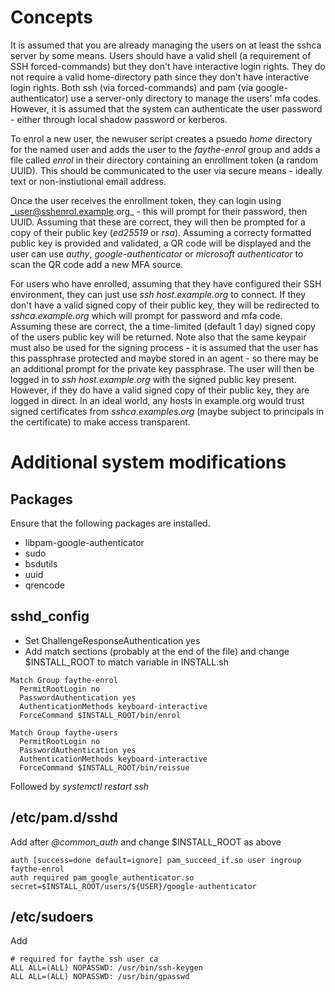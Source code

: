 # Concepts

It is assumed that you are already managing the users on at least the sshca server by some means. Users should have a valid shell (a requirement of SSH forced-commands) but they don't have interactive login rights. They do not require a valid home-directory path since they don't have interactive login rights. Both ssh (via forced-commands) and pam (via google-authenticator) use a server-only directory to manage the users' mfa codes. However, it is assumed that the system can authenticate the user password - either through local shadow password or kerberos.

To enrol a new user, the newuser script creates a psuedo _home_ directory for the named user and adds the user to the _faythe-enrol_ group and adds a file called _enrol_ in their directory containing an enrollment token (a random UUID). This should be communicated to the user via secure means - ideally text or non-instiutional email address.

Once the user receives the enrollment token, they can login using _user@sshenrol.example.org_ - this will prompt for their password, then UUID. Assuming that these are correct, they will then be prompted for a copy of their public key (_ed25519_ or _rsa_). Assuming a correcty formatted public key is provided and validated, a QR code will be displayed and the user can use _authy_, _google-authenticator_ or _microsoft authenticator_ to scan the QR code add a new MFA source. 

For users who have enrolled, assuming that they have configured their SSH environment, they can just use _ssh host.example.org_ to connect. If they don't have a valid signed copy of their public key, they will be redirected to _sshca.example.org_ which will prompt for password and mfa code. Assuming these are correct, the a time-limited (default 1 day) signed copy of the users public key will be returned. Note also that the same keypair must also be used for the signing process - it is assumed that the user has this passphrase protected and maybe stored in an agent - so there may be an additional prompt for the private key passphrase. The user will then be logged in to _ssh host.example.org_ with the signed public key present. However, if they do have a valid signed copy of their public key, they are logged in direct. In an ideal world, any hosts in example.org would trust signed certificates from _sshca.examples.org_ (maybe subject to principals in the certificate) to make access transparent.

# Additional system modifications

## Packages

Ensure that the following packages are installed.

* libpam-google-authenticator
* sudo
* bsdutils
* uuid
* qrencode

## sshd_config

* Set ChallengeResponseAuthentication yes
* Add match sections (probably at the end of the file) and change $INSTALL_ROOT to match variable in INSTALL.sh


```
Match Group faythe-enrol
  PermitRootLogin no
  PasswordAuthentication yes
  AuthenticationMethods keyboard-interactive
  ForceCommand $INSTALL_ROOT/bin/enrol

Match Group faythe-users
  PermitRootLogin no
  PasswordAuthentication yes
  AuthenticationMethods keyboard-interactive
  ForceCommand $INSTALL_ROOT/bin/reissue
```

Followed by _systemctl restart ssh_

## /etc/pam.d/sshd

Add after _@common_auth_ and change $INSTALL_ROOT as above

```
auth [success=done default=ignore] pam_succeed_if.so user ingroup faythe-enrol
auth required pam_google_authenticator.so secret=$INSTALL_ROOT/users/${USER}/google-authenticator
```

## /etc/sudoers

Add

```
# required for faythe ssh user ca
ALL ALL=(ALL) NOPASSWD: /usr/bin/ssh-keygen
ALL ALL=(ALL) NOPASSWD: /usr/bin/gpasswd
```

